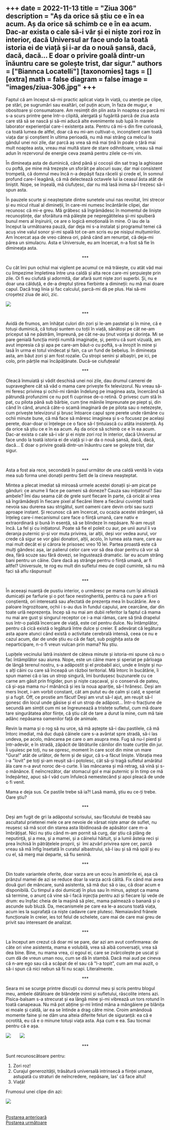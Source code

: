 
+++
date = 2022-11-13
title = "Ziua 306"
description = "Aș da orice să știu ce e în ea acum. Aș da orice să schimb ce e în ea acum. Dac-ar exista o cale să-i vâr și ei niște zori roz în interior, dacă Universul ar face undo la toată istoria ei de viață și i-ar da o nouă șansă, dacă, dacă, dacă… E doar o privire goală dintr-un înăuntru care se golește trist, dar sigur."
authors = ["Biannca Locatelli"]
[taxonomies]
tags = []
[extra]
math = false
diagram = false
image = "images/ziua-306.jpg"
+++
---

Faptul că am început să-mi practic aplicat viața în viață, cu atenție pe clipe, pe stări, pe sugrumări sau exaltări, cel puțin acum, în faza de mugur, e obositoare și consumatoare. Am resimțit din plin asta în noaptea ce parcă mi s-a scurs printre gene într-o clipită, alergată și fugărită parcă de ziua asta care stă să se nască și să-mi aducă alte evenimente sub lupă în marele laborator experiențial care-i existența asta. Pentru că mi-s din fire curioasă, ca toată lumea de altfel, doar că eu mi-am cultivat-o, inconștient cam toată viața dar și conștient în ultima perioadă, nu mă mai strâng ca melcul la gândul unei noi zile, dar parcă aș vrea să mă mai țină în poale o țâră mai mult noaptea asta, vreau mai multă stare de stare odihnitoare, vreau să mai adun în rezervorul de energie ceva zeamă pentru zilele ce-mi vin.

În dimineața asta de duminică, când până și cocoșii din sat trag la aghioase cu poftă, pe mine mă trezește un sforăit pe alocuri suav, dar mai consistent trompetă, că domnul meu încă n-a depășit faza răcelii și crede el, în somnul profund care-l leagănă, că mă delectează octavele lui la ceasul ăsta atât de liniștit. Nope, se înșeală, mă ciufuțesc, dar nu mă lasă inima să-l trezesc să-i spun asta.

În pauzele scurte și neașteptate dintre sunetele unui nas revoltat, îmi strecor și eu micul ritual al dimineții, în care-mi numesc încântările clipei, dar recunosc că mi-e greu. Mă grăbesc să îngrămădesc în momentul de liniște recunoștințe, dar sforăitura mă pălește pe nepregătitelea și-mi spulberă bunul mers al înșiruirii, ce are o logică emoțională în mine. O iau de la început la următoarea pauză, dar deja mi s-a instalat și programul temei că acuș vine valul sonor și-mi spală tot ce-am scris eu pe nisipul mulțumirilor. Am încercat așa de vreo câteva ori, până când am renunțat, că deja-mi părea un simulacru. Asta e Universule, eu am încercat, n-a fost să fie în dimineața asta.

<p style="text-align: center;">***</p>

Cu cât îmi pun ochiul mai vigilent pe acumul ce mă trăiește, cu atât văd mai cu limpezime împletirea între una caldă și alta rece care-mi șerpuiește prin zile. Oi fi eu ciufută și adormită, dar afară sunt niște zori superbi. Și, nu e doar una călduță, e de-a dreptul știrea fierbinte a dimineții: nu mă mai doare capul. Dacă trag linia și fac calculul, parcă-mi dă pe plus. Hai să-mi croșetez ziua de aici, zic.

<div class="flex justify-center">
  <img src="images/306-1024x576.jpeg" />
</div>

<p style="text-align: center;">***</p>

Avidă de frumos, am înhățat culori din zori și le-am pastelat și în mine, că e totuși duminică, că totuși suntem cu toții în viață, sănătoși pe cât ne-am priceput să ne păstrăm, împreună, pe cât ne-au ținut voința și dorința. Mi se pare genială funcția minții numită imaginație, și, pentru că sunt vizuală, am avut impresia că și apa pe care-am băut-o cu poftă, s-a înrozit în mine și lasă în urma ei totul vindecat și fain, ca un fund de bebeluș. În dimineața asta, am băut zori și am fost rozalie. Cu stropi senini și albaștri, pe ici, pe colo, prin părțile mai încăpățânate. Ducă-se ciufuțeala!

<p style="text-align: center;">***</p>

Oleacă înmuiată și vădit deschisă unei noi zile, dau drumul camerei de supraveghere cât să văd o mama care privește fix televizorul. Nu vreau să-mi feresc privirea și ochii-mi rămân îndelung pe imaginea asta, încercând să pătrundă profunzimi ce nu pot fi cuprinse de-o retină. O privesc cum stă în pat, cu pilota până sub bărbie, cum ține mâinile împreunate pe piept și, din când în când, aruncă câte-o scamă imaginară de pe pilota sau o netezește, cum privește televizorul și brusc întoarce capul spre perete unde rămâne cu ochii minute bune, că mă face să măresc imaginea și s-o focusez pe același perete, doar-doar oi înțelege ce o face să-l țintuiască cu atâta insistență. Aș da orice să știu ce e în ea acum. Aș da orice să schimb ce e în ea acum. Dac-ar exista o cale să-i vâr și ei niște zori roz în interior, dacă Universul ar face undo la toată istoria ei de viață și i-ar da o nouă șansă, dacă, dacă, dacă… E doar o privire goală dintr-un înăuntru care se golește trist, dar sigur.

<p style="text-align: center;">***</p>

Asta a fost aia rece, secondată în pasul următor de una caldă venită în viața mea sub forma unei donații pentru Sett de la cineva neașteptat.

Mintea a plecat imediat să miroasă urmele acestei donații și-am picat pe gânduri: ce anume îi face pe oameni să doneze? Cauza sau inițiatorul? Sau ambele? Îmi dau seama cât de grele sunt fiecare în parte, că oricât ai vrea să îngrămădești în fiecare pixel al fiecărei litere a fiecărui cuvințel toată nevoia sau durerea sau strigătul, sunt oameni care devin orbi sau surzi aproape instant. Și recunosc că am încercat, cu ocazia acestei strângeri, să înțeleg care-i mecanismul care face o ființă umană, care nativ e extraordinară și bună în esență, să se blindeze în nepăsare. N-am reușit încă. La fel și cu inițiatorul. Poate să fie el poleit cu aur, pe unii aurul îi va deranja puternic și-și vor muta privirea, iar alții, deși vor vedea aurul, vor crede că sigur se vor găsi donatori, alții, acolo, în lumea asta mare, care au mai mult decât ei și cărora le prisosec vreo 10 lei. Partea proastă este că mulți gândesc așa, iar palierul celor care vor să dea doar pentru că vor să dea, fără scuze sau fără dovezi, se îngustează dramatic. Iar eu acum strâng bani pentru un câine. Oare dacă aș strânge pentru o ființă umană, ar fi altfel? Universule, te rog eu mult din sufletul meu de copil cuminte, să nu mă faci să aflu răspunsul!

<p style="text-align: center;">***</p>

În aceeași nuanță de pustiu interior, o urmăresc pe mama cum își aliniază dumicații pe farfurie și o pot face nestingherită, pentru că nu pare a fi ori conștientă, ori interesată sau afectată de prezența mea în bucătărie. Are o paloare îngrozitoare, ochii i s-au dus în fundul capului, are cearcăne, dar din toate urlă neprezența. Încep să nu mai am dubii referitor la faptul că mama nu mai are gust și singurul receptor ce i-a mai rămas, care să țină drapelul sus într-o palidă încercare de viață, este cel pentru dulce. Nu întâmplător, pentru că cică există o legătură între dulce și creier. E adevărat că legătura asta apare atunci când există o activitate cerebrală intensă, ceea ce nu e cazul acum, dar de unde știu eu că de fapt, sub pojghița asta de neparticipare, n-o fi vreun vulcan prin mama? Nu știu.

Lupițele vecinului latră insistent de câteva minute și istoria-mi spune că nu o fac întâmplător sau aiurea. Nope, este un câine mare și speriat pe pârloaga de lângă terenul nostru, s-a adăpostit și el probabil aici, unde e liniște și nu-s alți câini cu care să înceapă un război teritorial. Mă întorc în bucătărie, îi spun mamei că o las un strop singură, îmi burdușesc buzunarele cu ce carne am găsit prin frigider, pun și niște cașcaval, și o conservă de pateu, că și-așa mama nu-l mănâncă și ies la noua apariție, să-l hrănesc. Deși am mers încet, i-am vorbit constant, cât am putut eu de calm și cald, e speriat și a fugit. Off, ce prostie am făcut! Deși am vrut să-l ajut, am reușit să-l gonesc din locul unde găsise și el un strop de adăpost… Într-o fracțiune de secundă am simțit cum mi se îngreunează a tristețe sufletul, cum mă doare tare singurătatea altor ființe, că știu cât de tare a durut la mine, cum mă taie adânc nepăsarea oamenilor față de animale.

Revin la mama și o rog să nu urce, să mă aștepte să-i dau pastilele, că mă întorc imediat, mă duc după câinele care s-a avântat spre stradă, să-i las undeva, pe acolo, mâncarea pe care o am asupra mea. Fug să nu-l pierd și într-adevăr, e în stradă, zăpăcit de lătrăturile câinilor din toate curțile din jur. Îi ușuiesc pe toți, nu se opresc, moment în care scot din mine un mare "Gura!" atât de urlător, de ferm și de sigur, că s-a făcut liniște. Vibrația mea i-a "lovit" pe toți și-am reușit să-i potolesc, cât să-și tragă sufletul amărâtul ăla care n-a avut noroc de-o curte. Îi las mâncarea și mă retrag, să vină și s-o mănânce. E neîncrezător, dar stomacul gol e mai puternic și în timp ce mă îndepărtez, apuc să-l văd cum înfulecă nemestecând și apoi pleacă de unde o fi venit.

Mama e deja sus. Ce pastile trebe să ia?! Lasă mamă, știu eu ce-ți trebe. Oare știu?

<p style="text-align: center;">***</p>

Deși am fugit de gri la adăpostul scrisului, sau făcutului de treabă sau ascultatul prietenei mele ce are nevoie de vărsat niște amar de suflet, nu reușesc să mă scot din starea asta libidinoasă de apăsător care m-a îmbrățișat. Nici nu știu când m-am pornit să curg, dar știu că plâng de neputință, și a mea, și a mamei, și a câinelui hăituit, și a lumii ăsteia reci și prea închisă în pătrățelele proprii, și  îmi azvârl privirea spre cer, parcă vreau să mă înfig însetată în curatul albastrului, să-l iau și să mă spăl și eu cu el, să merg mai departe, să fiu senină.

<p style="text-align: center;">***</p>

Din toate variantele oferite, doar varza are un ecou în amintirile ei, așa că prânzul mamei de azi se reduce doar la varza acră călită. Fix când mai avea două guri de mâncare, sună asistenta, să mă duc să o iau, că doar acum e disponibilă. Cu timpul a doi dumicați în plus sau în minus, aștept ca mama să termine, o anunț că vine să-i facă injecția pentru azi și fiecare își vede de drum: eu înșfac cheia de la mașină să plec, mama palmează o banană și o ascunde sub bluză. Da, mecanismele pe care ea le-a ascuns toată viața, acum ies la suprafață ca niște cadavre care plutesc. Nemaiavând frânele funcționale în creier, ies tot felul de schelete, care mai de care mai greu de privit sau interesant de analizat.

<p style="text-align: center;">***</p>

La început am crezut că doar mi se pare, dar azi am avut confirmarea: de câte ori vine asistenta, mama e volubilă, vrea să aibă conversații, vrea să dea bine. Bine, nu mama vrea, ci egoul ei, care se zvârcolește pe uscat și cum dă de vreun uman nou, cum se dă în stambă. Dacă mai aud pe cineva că n-are ego sau că a scăpat de el sau că "l-a topit", cum am mai auzit, o să-i spun că nici nebun să fii nu scapi. Literalmente.

<p style="text-align: center;">***</p>

Seara mi se scurge printre discuții cu domnul meu și scris pentru blogul meu, ambele dătătoare de blândețe inimii și sufletului, răscolite intens azi. Pisica-balsam s-a strecurat și ea lângă mine și-mi vibrează un tors rotund în toată canapeaua. Nu mă pot abține și-mi întind mâna a mângâiere pe blănița ei moale și caldă, iar ea se întinde a drag către mine. Croim amândouă momente faine și ne dăm una alteia diferite feluri de siguranță: ea că e ocrotită, eu că e o minune totuși viața asta. Așa cum e ea. Sau tocmai pentru că e așa.


<div class="flex justify-center h-96">
   <img class="h-96" src="images/306-spiky-1-1024x576.jpeg" /> &nbsp; &nbsp; &nbsp;
   <img class="h-96" src="images/306-spiky-2-1024x576.jpeg" /> &nbsp; &nbsp; &nbsp;
</div>

<p style="text-align: center;">***</p>

Sunt recunoscătoare pentru:
1. Zori roz!
2. Curajul generozității, trăsătură universală intrinsecă a ființei umane, astupată cu straturi de neîncredere, nepăsare, las' că face altul!
3. Viață!

Frumosul unei clipe din azi:

<div class="flex justify-center">
  <img src="images/306-beauty.jpeg" />
</div>

<br/>

<br/>

<div class="flex justify-between">
  <div>
    <a href="/blog/ziua-305/">Postarea anterioară</a>
  </div>
  <div>
    <a href="/blog/ziua-307/">Postarea următoare</a>
  </div>
</div>
